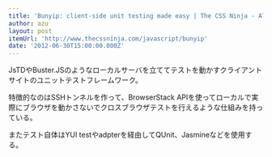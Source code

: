 ```yaml
---
title: 'Bunyip: client-side unit testing made easy | The CSS Ninja - All things CSS, JavaScript & HTML'
author: azu
layout: post
itemUrl: 'http://www.thecssninja.com/javascript/bunyip'
date: '2012-06-30T15:00:00.000Z'
---
```

JsTDやBuster.JSのようなローカルサーバを立ててテストを動かすクライアントサイトのユニットテストフレームワーク。

特徴的なのはSSHトンネルを作って、BrowserStack APIを使ってローカルで実際にブラウザを動かさないでクロスブラウザテストを行えるような仕組みを持っている。

またテスト自体はYUI testやadpterを経由してQUnit、Jasmineなどを使用する。
